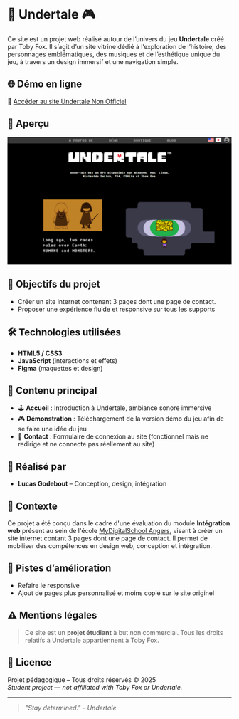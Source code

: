 # 🌌 Undertale 🎮

Ce site est un projet web réalisé autour de l’univers du jeu **Undertale** créé par Toby Fox. Il s’agit d’un site vitrine dédié à l’exploration de l’histoire, des personnages emblématiques, des musiques et de l’esthétique unique du jeu, à travers un design immersif et une navigation simple.

## 🌐 Démo en ligne

🔗 [Accéder au site Undertale Non Officiel](https://lucas-godebout.mds-angers.yt/undertale/)

## 📸 Aperçu

![Aperçu du site Undertale](/Images/undertale.png)

## 🎯 Objectifs du projet

- Créer un site internet contenant 3 pages dont une page de contact.
- Proposer une expérience fluide et responsive sur tous les supports

## 🛠️ Technologies utilisées

- **HTML5 / CSS3**
- **JavaScript** (interactions et effets)
- **Figma** (maquettes et design)

## 🧩 Contenu principal

- 🕹️ **Accueil** : Introduction à Undertale, ambiance sonore immersive
- 🎮 **Démonstration** : Téléchargement de la version démo du jeu afin de se faire une idée du jeu
- 📩 **Contact** : Formulaire de connexion au site (fonctionnel mais ne redirige et ne connecte pas réellement au site)

## 👤 Réalisé par

- **Lucas Godebout** – Conception, design, intégration

## 📆 Contexte

Ce projet a été conçu dans le cadre d'une évaluation du module **Intégration web** présent au sein de l'école [MyDigitalSchool Angers](https://www.mydigitalschool.com/ecole-web/), visant à créer un site internet contant 3 pages dont une page de contact. Il permet de mobiliser des compétences en design web, conception et intégration.

## 🚀 Pistes d’amélioration

- Refaire le responsive
- Ajout de pages plus personnalisé et moins copié sur le site originel

## ⚠️ Mentions légales

> Ce site est un **projet étudiant** à but non commercial. Tous les droits relatifs à Undertale appartiennent à Toby Fox.

## 📄 Licence

Projet pédagogique – Tous droits réservés © 2025  
*Student project — not affiliated with Toby Fox or Undertale.*

---

> *"Stay determined." – Undertale*
